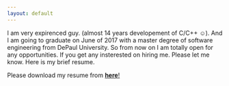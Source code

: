 ```yaml
---
layout: default
---
```


I am very expirenced guy. (almost 14 years developement of C/C++ :relaxed:). And I am going to graduate on June of 2017 with a master degree of software engineering from DePaul University.
So from now on I am totally open for any opportunities. If you get any insterested on hiring me. Please let me know. Here is my brief resume.

Please download my resume from [**here**!](/data/EthanHao-resume.pdf)


 
